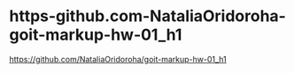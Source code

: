 # https-github.com-NataliaOridoroha-goit-markup-hw-01_h1
https://github.com/NataliaOridoroha/goit-markup-hw-01_h1

